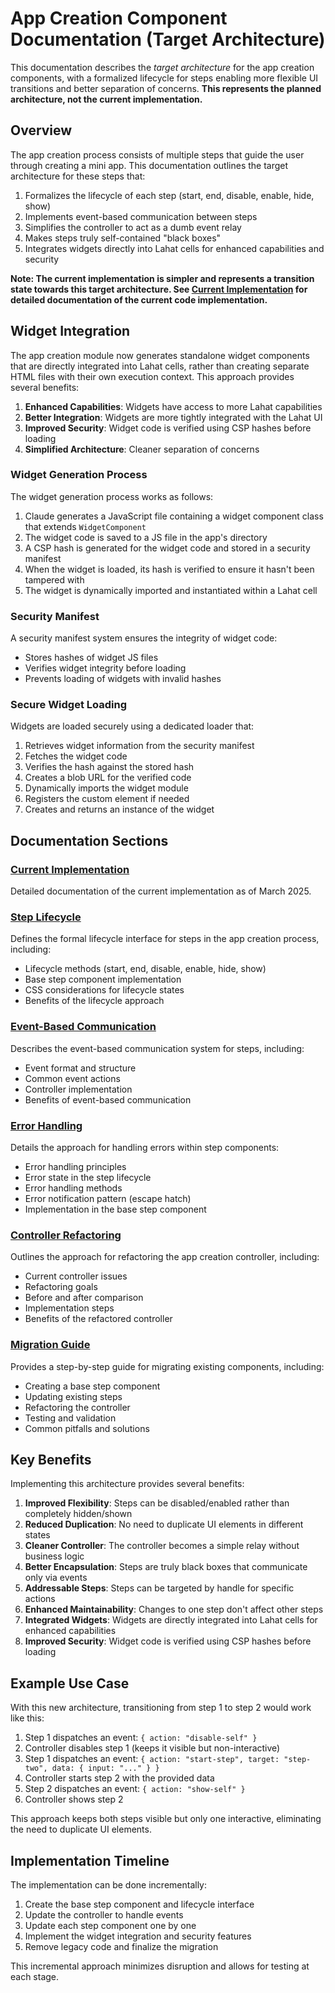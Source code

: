 # App Creation Component Documentation (Target Architecture)

This documentation describes the *target architecture* for the app creation components, with a formalized lifecycle for steps enabling more flexible UI transitions and better separation of concerns. **This represents the planned architecture, not the current implementation.**

## Overview

The app creation process consists of multiple steps that guide the user through creating a mini app. This documentation outlines the target architecture for these steps that:

1. Formalizes the lifecycle of each step (start, end, disable, enable, hide, show)
2. Implements event-based communication between steps
3. Simplifies the controller to act as a dumb event relay
4. Makes steps truly self-contained "black boxes"
5. Integrates widgets directly into Lahat cells for enhanced capabilities and security

**Note: The current implementation is simpler and represents a transition state towards this target architecture. See [Current Implementation](./current-implementation.md) for detailed documentation of the current code implementation.**

## Widget Integration

The app creation module now generates standalone widget components that are directly integrated into Lahat cells, rather than creating separate HTML files with their own execution context. This approach provides several benefits:

1. **Enhanced Capabilities**: Widgets have access to more Lahat capabilities
2. **Better Integration**: Widgets are more tightly integrated with the Lahat UI
3. **Improved Security**: Widget code is verified using CSP hashes before loading
4. **Simplified Architecture**: Cleaner separation of concerns

### Widget Generation Process

The widget generation process works as follows:

1. Claude generates a JavaScript file containing a widget component class that extends `WidgetComponent`
2. The widget code is saved to a JS file in the app's directory
3. A CSP hash is generated for the widget code and stored in a security manifest
4. When the widget is loaded, its hash is verified to ensure it hasn't been tampered with
5. The widget is dynamically imported and instantiated within a Lahat cell

### Security Manifest

A security manifest system ensures the integrity of widget code:

- Stores hashes of widget JS files
- Verifies widget integrity before loading
- Prevents loading of widgets with invalid hashes

### Secure Widget Loading

Widgets are loaded securely using a dedicated loader that:

1. Retrieves widget information from the security manifest
2. Fetches the widget code
3. Verifies the hash against the stored hash
4. Creates a blob URL for the verified code
5. Dynamically imports the widget module
6. Registers the custom element if needed
7. Creates and returns an instance of the widget

## Documentation Sections

### [Current Implementation](./current-implementation.md)
Detailed documentation of the current implementation as of March 2025.

### [Step Lifecycle](./step-lifecycle.md)

Defines the formal lifecycle interface for steps in the app creation process, including:

- Lifecycle methods (start, end, disable, enable, hide, show)
- Base step component implementation
- CSS considerations for lifecycle states
- Benefits of the lifecycle approach

### [Event-Based Communication](./event-communication.md)

Describes the event-based communication system for steps, including:

- Event format and structure
- Common event actions
- Controller implementation
- Benefits of event-based communication

### [Error Handling](./error-handling.md)

Details the approach for handling errors within step components:

- Error handling principles
- Error state in the step lifecycle
- Error handling methods
- Error notification pattern (escape hatch)
- Implementation in the base step component

### [Controller Refactoring](./controller-refactoring.md)

Outlines the approach for refactoring the app creation controller, including:

- Current controller issues
- Refactoring goals
- Before and after comparison
- Implementation steps
- Benefits of the refactored controller

### [Migration Guide](./migration-guide.md)

Provides a step-by-step guide for migrating existing components, including:

- Creating a base step component
- Updating existing steps
- Refactoring the controller
- Testing and validation
- Common pitfalls and solutions

## Key Benefits

Implementing this architecture provides several benefits:

1. **Improved Flexibility**: Steps can be disabled/enabled rather than completely hidden/shown
2. **Reduced Duplication**: No need to duplicate UI elements in different states
3. **Cleaner Controller**: The controller becomes a simple relay without business logic
4. **Better Encapsulation**: Steps are truly black boxes that communicate only via events
5. **Addressable Steps**: Steps can be targeted by handle for specific actions
6. **Enhanced Maintainability**: Changes to one step don't affect other steps
7. **Integrated Widgets**: Widgets are directly integrated into Lahat cells for enhanced capabilities
8. **Improved Security**: Widget code is verified using CSP hashes before loading

## Example Use Case

With this new architecture, transitioning from step 1 to step 2 would work like this:

1. Step 1 dispatches an event: `{ action: "disable-self" }`
2. Controller disables step 1 (keeps it visible but non-interactive)
3. Step 1 dispatches an event: `{ action: "start-step", target: "step-two", data: { input: "..." } }`
4. Controller starts step 2 with the provided data
5. Step 2 dispatches an event: `{ action: "show-self" }`
6. Controller shows step 2

This approach keeps both steps visible but only one interactive, eliminating the need to duplicate UI elements.

## Implementation Timeline

The implementation can be done incrementally:

1. Create the base step component and lifecycle interface
2. Update the controller to handle events
3. Update each step component one by one
4. Implement the widget integration and security features
5. Remove legacy code and finalize the migration

This incremental approach minimizes disruption and allows for testing at each stage.
